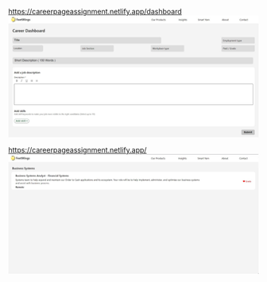 https://careerpageassignment.netlify.app/dashboard
  ![alt text](./dashboard.jpg)
  
  
https://careerpageassignment.netlify.app/
  ![alt text](./mainpage.jpg)
